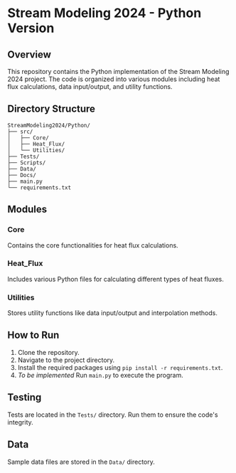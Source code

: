 # Stream Modeling 2024 - Python Version

## Overview

This repository contains the Python implementation of the Stream Modeling 2024 project. The code is organized into various modules including heat flux calculations, data input/output, and utility functions.

## Directory Structure

    StreamModeling2024/Python/
    ├── src/
    │   ├── Core/
    │   ├── Heat_Flux/
    │   └── Utilities/
    ├── Tests/
    ├── Scripts/
    ├── Data/
    ├── Docs/
    ├── main.py
    └── requirements.txt


## Modules

### Core

Contains the core functionalities for heat flux calculations.

### Heat_Flux

Includes various Python files for calculating different types of heat fluxes.

### Utilities

Stores utility functions like data input/output and interpolation methods.

## How to Run

1. Clone the repository.
2. Navigate to the project directory.
3. Install the required packages using `pip install -r requirements.txt`.
4. *To be implemented* Run `main.py` to execute the program.

## Testing

Tests are located in the `Tests/` directory. Run them to ensure the code's integrity.

## Data

Sample data files are stored in the `Data/` directory.

